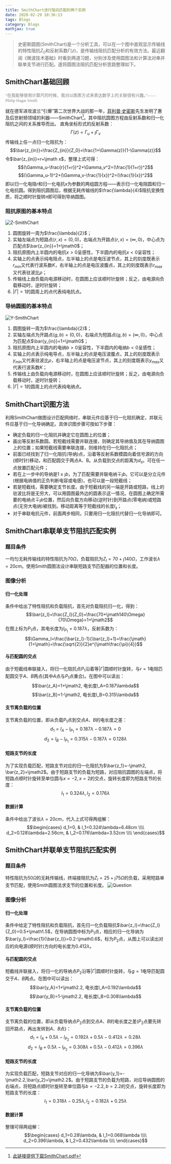 ```yaml
---
title: SmithChart进行阻抗匹配的两个实例
date: 2020-02-29 10:36:13
tags: Blogs
category: Blogs
mathjax: true
---
```

> 史密斯圆图(SmithChart)是一个分析工具，可以在一个图中直观显示传输线的特性阻抗$Z_0$和反射系数$\Gamma(z)$，是传输线阻抗匹配分析的有效方法。最近翻阅《微波技术基础》时看到两道习题，分别涉及使用圆图法和计算法对串并联单支节进行匹配。遂将圆图法阻抗匹配分析思路整理如下。

## SmithChart基础回顾

<p><font face=楷体 size=2 color=gray>“在我能够使用计算尺的时候，我对以图表方式来表达数学上的关联很有兴趣。”——Philip Hagar Smith</font></p>

就在德军进攻波兰“引爆”第二次世界大战的那一年，[菲利普·史密斯](http://smithchart.org/phsmith.shtml)先生发明了惠及后世射频领域的利器——SmithChart[^1]。其中阻抗圆图方程由反射系数和归一化阻抗之间的关系推导而出。
直角坐标形式的反射系数：
$$\Gamma(z)=\Gamma_u+\jmath\Gamma_v$$
传输线上任一点归一化阻抗为：
$$\bar{z_{in}}=\frac{Z_{in}}{Z_0}=\frac{1+\Gamma(z)}{1-\Gamma(z)}$$
令$\bar{z_{in}}=r+\jmath x$，整理上式可得：
$$(\Gamma_u-\frac{r}{1+r})^2+\Gamma_v^2=(\frac{1}{1+r})^2$$
$$(\Gamma_u-1)^2+(\Gamma_v-\frac{1}{x})^2=(\frac{1}{x})^2$$
即以归一化电阻$r$和归一化电抗$x$为参数的两组圆方程——表示归一化电阻圆和归一化电抗圆。得到阻抗圆图后，根据无耗传输线的$\frac{\lambda}{4}$阻抗变换性质，将之顺时针旋转$\pi$即可得到导纳圆图。

### 阻抗原图的基本特点

![Z-SmithChart](SmithChart进行阻抗匹配的两个实例/ZSmithChart.png "Z-SmithChart")
1. 圆图旋转一周为$\frac{\lambda}{2}$；
2. 实轴左端点为短路点$(r,x)=(0,0)$，右端点为开路点$(r,x)=(\infty,0)$，中心点为匹配点$\bar{z_{in}}=1+\jmath0$；
3. 阻抗原图内上半圆内的电抗$x>0$呈感性，下半圆内的电抗$x<0$呈容性；
4. 实轴上的点表示纯电阻点，左半轴上的点是电压波节点，其上的刻度既表示$r_{min}$又代表行波系数$K$，右半轴上的点是电压波腹点，其上的刻度既表示$r_{max}$又代表驻波比$\rho$；
5. 传输线上由负载向电源移动时，在圆图上应该顺时针旋转；反之，由电源向负载移动时，逆时针旋转；
6. $\left| \Gamma \right|=1$的圆周上的点代表纯电抗点。

### 导纳圆图的基本特点

![Y-SmithChart](SmithChart进行阻抗匹配的两个实例/YSmithChart.png "Y-SmithChart")
1. 圆图旋转一周为$\frac{\lambda}{2}$；
2. 实轴左端点为开路点$(g,b)=(0,0)$，右端点为短路点$(g,b)=(\infty,0)$，中心点为匹配点$\bar{y_{in}}=1+\jmath0$；
3. 阻抗原图内上半圆内的电纳$b>0$呈容性，下半圆内的电纳$b<0$呈感性；
4. 实轴上的点表示纯电导点，左半轴上的点是电压波腹点，其上的刻度既表示$y_{min}$又代表驻波比$\rho$，右半轴上的点是电压波节点，其上的刻度既表示$y_{max}$又代表行波系数$K$；
5. 传输线上由负载向电源移动时，在圆图上应该顺时针旋转；反之，由电源向负载移动时，逆时针旋转；
6. $\left| \Gamma \right|=1$的圆周上的点代表纯电纳点。

## SmithChart识图方法

利用SmithChart做图设计匹配网络时，串联元件应基于归一化阻抗确定，并联元件应基于归一化导纳确定。具体识图步骤可按如下步骤：
+ 确定负载的归一化阻抗并确定它在圆图上的位置；
+ 画出等反射系数圆。若短截线需要并联连接，则确定其导纳值及其在导纳圆图上的位置；如果短截线需要串联连接，则维持在归一化阻抗点；
+ 前面已经找到了归一化阻抗(导纳)点，沿着等反射系数模圆向着信号源的方向(顺时针)移动，和匹配圆交于两点A、B。从负载到交点的距离为$d_s$。可在任一点放置匹配元件；
+ 若在上一步中的导纳是$1\pm\jmath b$，为了匹配需要并联电纳$\mp\jmath b$。它可以是分立元件(根据电纳值的正负判断电容或电感)，也可以是一段短截线；
+ 若是短截线，需要确定支节长度。由于短截线的另一端是开路或短路，线上的驻波比将是无穷大，可以用圆图最外边的圆表示这一情况。在圆图上确定所需要的电纳点$\mp\jmath b$位置，然后向负载方向移动(逆时针)到开路点(零电纳)或短路点(无穷大电纳)被找到。移动距离等于短截线的长度$l_s$；
+ 对于串联电抗元件，前面两步相同，只要用归一化阻抗代替归一化导纳即可。

## SmithChart串联单支节阻抗匹配实例

### 题目条件

一均匀无耗传输线的特性阻抗为$70\Omega$，负载阻抗为$Z_l=70+\jmath140\Omega$，工作波长$\lambda=20cm$。使用Smith圆图法设计串联短路支节匹配器的位置和长度。

### 图像分析

#### 归一化处理

条件中给出了特性阻抗和负载阻抗，首先对负载阻抗归一化，得到：
$$\bar{z_l}=\frac{Z_l}{Z_0}=\frac{70+\jmath140\Omega}{70\Omega}=1+\jmath2$$在图上标为$P_1$点，其电长度为$l_{P_1}=0.187\lambda$，反射系数为：
$$\Gamma_l=\frac{\bar{z_l}-1}{\bar{z_l}+1}=\frac{\jmath}{1+\jmath}=\frac{\sqrt{2}}{2}e^{\jmath\frac{\pi}{4}}$$

#### 与匹配圆的交点

由于短截线串联接入，将归一化阻抗点$P_1$沿着等$\left| \Gamma \right|$圆顺时针旋转，与$r=1$电阻匹配圆交于$A$、$B$两点(其中$A$点与$P_1$点重合)。在图中可以读出：
$$\bar{z_A}=1+\jmath2, 电长度l_A=0.187\lambda$$ $$\bar{z_B}=1-\jmath2, 电长度l_B=0.315\lambda$$

#### 支节离负载的位置

支节离负载的位置，即从负载$P_1$点到交点$A$、$B$的电长度之差：
$$d_1=l_A-l_{P_1}=0.187\lambda-0.187\lambda=0$$ $$d_2=l_B-l_{P_1}=0.315\lambda-0.187\lambda=0.128\lambda$$

#### 短路支节的长度

为了实现负载匹配，短路支节对应的归一化阻抗为$\bar{z_1}=-\jmath2, \bar{z_2}=\jmath2$。由于短路支节的负载为短路，对应阻抗圆图的左端点，将短路点顺时针旋转至单位圆与$x=-2, x=2$的交点，旋转长度即为短路支节的长度：
$$l_1=0.324\lambda, l_2=0.176\lambda$$

#### 数据计算

条件中给出了波长$\lambda=20cm$，代入上式可得两组解：
$$\begin{cases}
d_1=0, & l_1=0.324\lambda=6.48cm \\\\
d_2=0.128\lambda=2.56cm, & l_2=0.176\lambda=3.52cm \\\\
\end{cases}$$

## SmithChart并联单支节阻抗匹配实例

### 题目条件

特性阻抗为$50\Omega$的无耗传输线，终端接阻抗为$Z_l=25+\jmath75\Omega$的负载，采用短路单支节匹配，使用Smith圆图法求支节的位置和长度。
![Question](SmithChart进行阻抗匹配的两个实例/Q.jpg "Question")

### 图像分析

#### 归一化处理

条件中给定了特性阻抗和负载阻抗，首先归一化负载阻抗$\bar{z_l}=\frac{Z_l}{Z_0}=0.5+\jmath1.5$，在导纳圆图中标为$P_1$点，相应的归一化导纳为$\bar{y_l}=\frac{1}{\bar{z_l}}=0.2-\jmath0.6$，标为$P_2$点，从图上可以读出对应的向电源(顺时针)方向的电长度为$0.412\lambda$。

#### 与匹配圆的交点

短截线并联接入，将归一化的导纳点$P_2$沿等$\left| \Gamma \right|$圆顺时针旋转，与$g=1$电导匹配圆交于$A$、$B$两点。在图中可以读出：
$$\bar{y_A}=1+\jmath2.2, 电长度l_A=0.192\lambda$$ $$\bar{y_B}=1-\jmath2.2, 电长度l_B=0.308\lambda$$

#### 支节离负载的位置

支节离负载的位置，即从负载导纳点$P_2$点到交点$A$、$B$的电长度之差($P_2$点要先转回开路点，再出发转到$A$、$B$点)：
$$d_1=l_A+0.5\lambda-l_{P_2}=0.192\lambda+0.5\lambda-0.412\lambda=0.28\lambda$$ $$d_2=l_B+0.5\lambda-l_{P_2}=0.308\lambda+0.5\lambda-0.412\lambda=0.396\lambda$$

#### 短路支节的长度

为实现负载匹配，短路支节对应的归一化导纳为$\bar{y_1}=-\jmath2.2,\bar{y_2}=\jmath2.2$。由于短路支节的负载为短路，对应导纳圆图的右端点，将短路点顺时针旋转至单位圆与$b=-2.2,b=2.2$的交点，旋转长度即为短路支节的长度：
$$l_1=0.318\lambda-0.25\lambda, l_2=0.182\lambda+0.25\lambda$$

#### 数据计算

整理可得两组解：
$$\begin{cases}
d_1=0.28\lambda, & l_1=0.068\lambda \\\\
d_2=0.396\lambda, & l_2=0.432\lambda \\\\
\end{cases}$$

[^1]: [此链接提供下载SmithChart.pdf](https://www.acs.psu.edu/drussell/Demos/SWR/SmithChart.pdf)